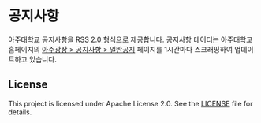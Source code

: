 # 공지사항

아주대학교 공지사항을 [RSS 2.0 형식](https://www.rssboard.org/rss-specification)으로 제공합니다. 공지사항 데이터는 아주대학교 홈페이지의 [아주광장 > 공지사항 > 일반공지](https://www.ajou.ac.kr/kr/ajou/notice.do) 페이지를 1시간마다 스크래핑하여 업데이트하고 있습니다.

## License

This project is licensed under Apache License 2.0. See the [LICENSE](LICENSE) file for details.
